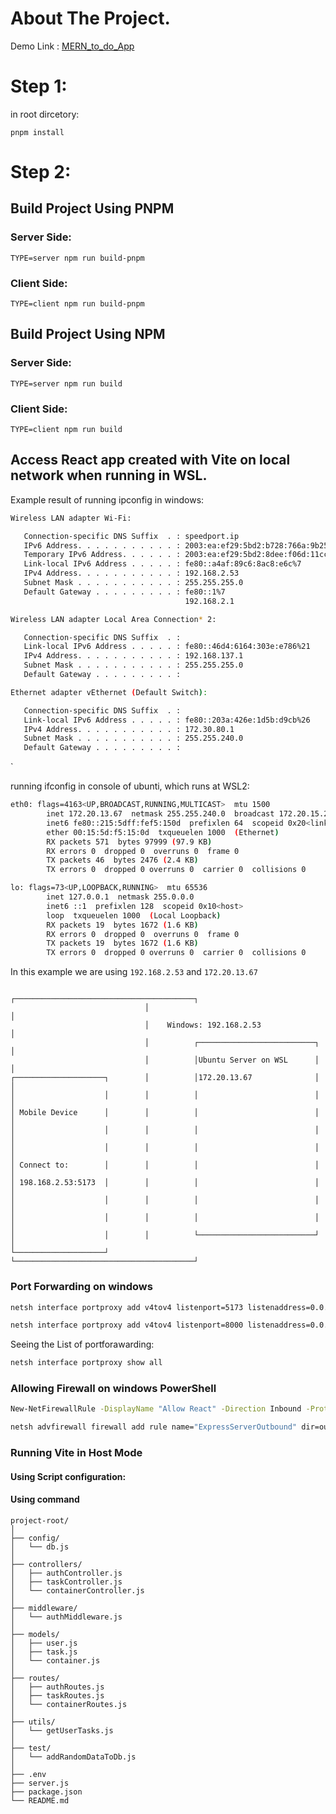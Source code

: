 # About The Project.
Demo Link : [MERN_to_do_App](https://mern-todo-app.ramtinba.de/)
# Step 1:
in root dircetory:
```
pnpm install
```

# Step 2:
## Build Project Using PNPM
### Server Side:

```
TYPE=server npm run build-pnpm
```
### Client Side:
```
TYPE=client npm run build-pnpm
```
## Build Project Using NPM
### Server Side:
```
TYPE=server npm run build
```
### Client Side:
```
TYPE=client npm run build
```

## Access React app created with Vite on local network when running in WSL.

Example result of running ipconfig in windows:
```bash
Wireless LAN adapter Wi-Fi:

   Connection-specific DNS Suffix  . : speedport.ip
   IPv6 Address. . . . . . . . . . . : 2003:ea:ef29:5bd2:b728:766a:9b25:eaf3
   Temporary IPv6 Address. . . . . . : 2003:ea:ef29:5bd2:8dee:f06d:11cc:53e8
   Link-local IPv6 Address . . . . . : fe80::a4af:89c6:8ac8:e6c%7
   IPv4 Address. . . . . . . . . . . : 192.168.2.53
   Subnet Mask . . . . . . . . . . . : 255.255.255.0
   Default Gateway . . . . . . . . . : fe80::1%7
                                       192.168.2.1

Wireless LAN adapter Local Area Connection* 2:

   Connection-specific DNS Suffix  . :
   Link-local IPv6 Address . . . . . : fe80::46d4:6164:303e:e786%21
   IPv4 Address. . . . . . . . . . . : 192.168.137.1
   Subnet Mask . . . . . . . . . . . : 255.255.255.0
   Default Gateway . . . . . . . . . :

Ethernet adapter vEthernet (Default Switch):

   Connection-specific DNS Suffix  . :
   Link-local IPv6 Address . . . . . : fe80::203a:426e:1d5b:d9cb%26
   IPv4 Address. . . . . . . . . . . : 172.30.80.1
   Subnet Mask . . . . . . . . . . . : 255.255.240.0
   Default Gateway . . . . . . . . . :
```
`

running ifconfig in console of ubunti, which runs at WSL2:
```bash
eth0: flags=4163<UP,BROADCAST,RUNNING,MULTICAST>  mtu 1500
        inet 172.20.13.67  netmask 255.255.240.0  broadcast 172.20.15.255
        inet6 fe80::215:5dff:fef5:150d  prefixlen 64  scopeid 0x20<link>
        ether 00:15:5d:f5:15:0d  txqueuelen 1000  (Ethernet)
        RX packets 571  bytes 97999 (97.9 KB)
        RX errors 0  dropped 0  overruns 0  frame 0
        TX packets 46  bytes 2476 (2.4 KB)
        TX errors 0  dropped 0 overruns 0  carrier 0  collisions 0

lo: flags=73<UP,LOOPBACK,RUNNING>  mtu 65536
        inet 127.0.0.1  netmask 255.0.0.0
        inet6 ::1  prefixlen 128  scopeid 0x10<host>
        loop  txqueuelen 1000  (Local Loopback)
        RX packets 19  bytes 1672 (1.6 KB)
        RX errors 0  dropped 0  overruns 0  frame 0
        TX packets 19  bytes 1672 (1.6 KB)
        TX errors 0  dropped 0 overruns 0  carrier 0  collisions 0
```

In this example we are using `192.168.2.53` and `172.20.13.67`


```
                              ┌────────────────────────────────────────┐
                              │                                        │
                              │    Windows: 192.168.2.53               │
                              │          ┌──────────────────────────┐  │
                              │          │Ubuntu Server on WSL      │  │
┌────────────────────┐        │          │172.20.13.67              │  │
│                    │        │          │                          │  │
│ Mobile Device      │        │          │                          │  │
│                    │        │          │                          │  │
│                    │        │          │                          │  │
│ Connect to:        │        │          │                          │  │
│ 198.168.2.53:5173  │        │          │                          │  │
│                    │        │          │                          │  │
│                    │        │          │                          │  │
│                    │        │          └──────────────────────────┘  │
└────────────────────┘        └────────────────────────────────────────┘
```

### Port Forwarding on windows
```bash
netsh interface portproxy add v4tov4 listenport=5173 listenaddress=0.0.0.0 connectport=5173 connectaddress=172.20.13.67
```
```bash
netsh interface portproxy add v4tov4 listenport=8000 listenaddress=0.0.0.0 connectport=8000 connectaddress=172.20.13.67
```

Seeing the List of portforawarding:
```bash
netsh interface portproxy show all
```

### Allowing Firewall on windows PowerShell
```bash
New-NetFirewallRule -DisplayName "Allow React" -Direction Inbound -Protocol TCP -LocalPort 5173 -Action Allow
```

```bash
netsh advfirewall firewall add rule name="ExpressServerOutbound" dir=out action=allow protocol=TCP localport=8000
```
### Running Vite in Host Mode
#### Using Script configuration:

#### Using command



```
project-root/
│
├── config/
│   └── db.js
│
├── controllers/
│   ├── authController.js
│   ├── taskController.js
│   └── containerController.js
│
├── middleware/
│   └── authMiddleware.js
│
├── models/
│   ├── user.js
│   ├── task.js
│   └── container.js
│
├── routes/
│   ├── authRoutes.js
│   ├── taskRoutes.js
│   └── containerRoutes.js
│
├── utils/
│   └── getUserTasks.js
│
├── test/
│   └── addRandomDataToDb.js
│
├── .env
├── server.js
├── package.json
└── README.md
```
